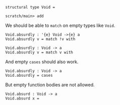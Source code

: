 ``` unison
structural type Void =
```

``` ucm
scratch/main> add
```

We should be able to `match` on empty types like `Void`.

``` unison
Void.absurdly : '{e} Void ->{e} a
Void.absurdly v = match !v with
```

``` unison
Void.absurdly : Void -> a
Void.absurdly v = match v with
```

And empty `cases` should also work.

``` unison
Void.absurdly : Void -> a
Void.absurdly = cases
```

But empty function bodies are not allowed.

``` unison :error
Void.absurd : Void -> a
Void.absurd x =
```
